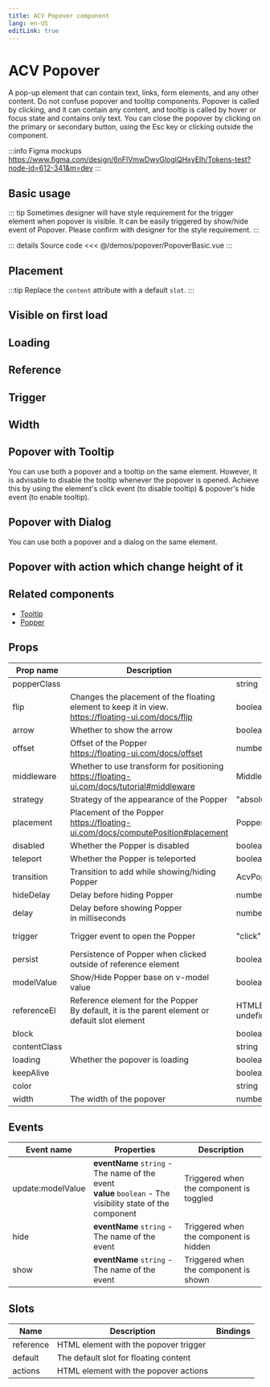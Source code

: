 ```yaml
---
title: ACV Popover component
lang: en-US
editLink: true
---
```


# ACV Popover

A pop-up element that can contain text, links, form elements, and any other content.
Do not confuse popover and tooltip components.
Popover is called by clicking, and it can contain any content, and tooltip is called by hover or focus state and contains only text.
You can close the popover by clicking on the primary or secondary button, using the Esc key or clicking outside the component.

:::info Figma mockups
https://www.figma.com/design/6nFlVmwDwvGloglQHxyElh/Tokens-test?node-id=612-341&m=dev
:::

## Basic usage

<PopoverBasic />

::: tip
Sometimes designer will have style requirement for the trigger element when popover is visible.
It can be easily triggered by show/hide event of Popover.
Please confirm with designer for the style requirement.
:::

::: details Source code
<<< @/demos/popover/PopoverBasic.vue
:::

## Placement

:::tip
Replace the `content` attribute with a default `slot`.
:::

<PopoverPlacement />

## Visible on first load

<PopoverVisibleOnFirstLoad />

## Loading

<PopoverLoading />

## Reference

<PopoverReference />

## Trigger

<PopoverTrigger />

## Width

<PopoverWidth />

## Popover with Tooltip

You can use both a popover and a tooltip on the same element.
However, it is advisable to disable the tooltip whenever the popover is opened.
Achieve this by using the element's click event (to disable tooltip) & popover's hide event (to enable tooltip).

<PopoverWithTooltip />

## Popover with Dialog

You can use both a popover and a dialog on the same element.

<PopoverWithDialog />

## Popover with action which change height of it

<PopoverWithAction />

## Related components

- [Tooltip](/components/tooltip/tooltip.doc)
- [Popper](/components/popper/popper.doc)

## Props

| Prop name    | Description                                                                                             | Type                             | Values           | Default        |
| ------------ | ------------------------------------------------------------------------------------------------------- | -------------------------------- | ---------------- | -------------- |
| popperClass  |                                                                                                         | string                           | -                |                |
| flip         | Changes the placement of the floating element to keep it in view.<br/>https://floating-ui.com/docs/flip | boolean                          | -                | false          |
| arrow        | Whether to show the arrow                                                                               | boolean                          | -                | false          |
| offset       | Offset of the Popper<br/>https://floating-ui.com/docs/offset                                            | number                           | -                | 32             |
| middleware   | Whether to use transform for positioning<br/>https://floating-ui.com/docs/tutorial#middleware           | Middleware                       | -                |                |
| strategy     | Strategy of the appearance of the Popper                                                                | "absolute" \| "fixed"            | -                |                |
| placement    | Placement of the Popper<br/>https://floating-ui.com/docs/computePosition#placement                      | PopperPlacement                  | -                | 'bottom-start' |
| disabled     | Whether the Popper is disabled                                                                          | boolean                          | -                | false          |
| teleport     | Whether the Popper is teleported                                                                        | boolean                          | -                | false          |
| transition   | Transition to add while showing/hiding Popper                                                           | AcvPopperTransitions             | -                | 'fade'         |
| hideDelay    | Delay before hiding Popper                                                                              | number                           | -                | 0              |
| delay        | Delay before showing Popper<br/>in milliseconds                                                         | number                           | -                | 0              |
| trigger      | Trigger event to open the Popper                                                                        | "click" \| "hover"               | 'click', 'hover' | 'click'        |
| persist      | Persistence of Popper when clicked outside of reference element                                         | boolean \| "content"             | -                | false          |
| modelValue   | Show/Hide Popper base on v-model value                                                                  | boolean                          | -                | undefined      |
| referenceEl  | Reference element for the Popper<br/>By default, it is the parent element or default slot element       | HTMLElement \| null \| undefined | -                |                |
| block        |                                                                                                         | boolean                          | -                |                |
| contentClass |                                                                                                         | string                           | -                |                |
| loading      | Whether the popover is loading                                                                          | boolean                          | -                |                |
| keepAlive    |                                                                                                         | boolean                          | -                |                |
| color        |                                                                                                         | string                           | -                |                |
| width        | The width of the popover                                                                                | number \| string                 | -                | '150'          |

## Events

| Event name        | Properties                                                                                                     | Description                             |
| ----------------- | -------------------------------------------------------------------------------------------------------------- | --------------------------------------- |
| update:modelValue | **eventName** `string` - The name of the event<br/>**value** `boolean` - The visibility state of the component | Triggered when the component is toggled |
| hide              | **eventName** `string` - The name of the event                                                                 | Triggered when the component is hidden  |
| show              | **eventName** `string` - The name of the event                                                                 | Triggered when the component is shown   |

## Slots

| Name      | Description                           | Bindings |
| --------- | ------------------------------------- | -------- |
| reference | HTML element with the popover trigger |          |
| default   | The default slot for floating content |          |
| actions   | HTML element with the popover actions |          |
